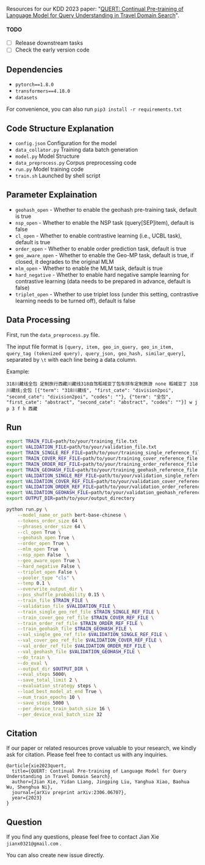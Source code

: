 Resources for our KDD 2023 paper: "[QUERT: Continual Pre-training of Language Model for Query Understanding in Travel Domain Search](https://arxiv.org/abs/2306.06707)".

#### TODO

- [ ] Release downstream tasks
- [ ] Check the early version code

## Dependencies

- `pytorch==1.8.0`
- `transformers==4.18.0`
- `datasets`

For convenience, you can also run `pip3 install -r requirements.txt`

## Code Structure Explanation


- `config.json` Configuration for the model
- `data_collator.py` Training data batch generation
- `model.py` Model Structure
- `data_preprocess.py` Corpus preprocessing code
- `run.py` Model training code
- `train.sh` Launched by shell script

## Parameter Explaination
- `geohash_open` - Whether to enable the geohash pre-training task, default is true
- `nsp_open` - Whether to enable the NSP task (query[SEP]item), default is false
- `cl_open` - Whether to enable contrastive learning (i.e., UCBL task), default is true
- `order_open` - Whether to enable order prediction task, default is true
- `geo_aware_open` - Whether to enable the Geo-MP task, default is true, if closed, it degrades to the original MLM
- `mlm_open` - Whether to enable the MLM task, default is true
- `hard_negative` - Whether to enable hard negative sample learning for contrastive learning (data needs to be prepared in advance, default is false)
- `triplet_open` - Whether to use triplet loss (under this setting, contrastive learning needs to be turned off), default is false

## Data Processing
First, run the `data_preprocess.py` file. 

The input file format is `[query, item, geo_in_query, geo_in_item, query_tag (tokenized query), query_json, geo_hash, similar_query]`, separated by `\t` with each line being a data column.

Example: 

`318川藏线全包 定制旅行西藏川藏线318自驾稻城亚丁包车拼车定制旅游 none 稻城亚丁 318川藏线;全包 [{"term": "318川藏线", "first_cate": "division2poi", "second_cate": "division2poi", "codes": ""}, {"term": "全包", "first_cate": "abstract", "second_cate": "abstract", "codes": ""}] w j p 3 f h 西藏`

## Run

```bash
export TRAIN_FILE=path/to/your/training_file.txt
export VALIDATION_FILE=path/to/your/validation_file.txt
export TRAIN_SINGLE_REF_FILE=path/to/your/training_single_reference_file.txt
export TRAIN_COVER_REF_FILE=path/to/your/training_cover_reference_file.txt
export TRAIN_ORDER_REF_FILE=path/to/your/training_order_reference_file.txt
export TRAIN_GEOHASH_FILE=path/to/your/training_geohash_reference_file.txt
export VALIDATION_SINGLE_REF_FILE=path/to/your/validation_single_reference_file.txt
export VALIDATION_COVER_REF_FILE=path/to/your/validation_cover_reference_file.txt
export VALIDATION_ORDER_REF_FILE=path/to/your/validation_order_reference_file.txt
export VALIDATION_GEOHASH_FILE=path/to/your/validation_geohash_reference_file.txt
export OUTPUT_DIR=path/to/your/output_directory

python run.py \
    --model_name_or_path bert-base-chinese \
    --tokens_order_size 64 \
    --phrases_order_size 64 \
    --cl_open True \
    --geohash_open True \
    --order_open True \
    --mlm_open True  \
    --nsp_open False  \
    --geo_aware_open True \
    --hard_negative False \
    --triplet_open False \
    --pooler_type "cls" \
    --temp 0.1 \
    --overwrite_output_dir \
    --pos_shuffle_probability 0.15 \
    --train_file $TRAIN_FILE \
    --validation_file $VALIDATION_FILE \
    --train_single_geo_ref_file $TRAIN_SINGLE_REF_FILE \
    --train_cover_geo_ref_file $TRAIN_COVER_REF_FILE \
    --train_order_ref_file $TRAIN_ORDER_REF_FILE \
    --train_geohash_file $TRAIN_GEOHASH_FILE \
    --val_single_geo_ref_file $VALIDATION_SINGLE_REF_FILE \
    --val_cover_geo_ref_file $VALIDATION_COVER_REF_FILE \
    --val_order_ref_file $VALIDATION_ORDER_REF_FILE \
    --val_geohash_file $VALIDATION_GEOHASH_FILE \
    --do_train \
    --do_eval \
    --output_dir $OUTPUT_DIR \
    --eval_steps 5000\
    --save_total_limit 2 \
    --evaluation_strategy steps \
    --load_best_model_at_end True \
    --num_train_epochs 10 \
    --save_steps 5000 \
    --per_device_train_batch_size 16 \
    --per_device_eval_batch_size 32
```

## Citation

If our paper or related resources prove valuable to your research, we kindly ask for citation. Please feel free to contact us with any inquiries.

```
@article{xie2023quert,
  title={QUERT: Continual Pre-training of Language Model for Query Understanding in Travel Domain Search},
  author={Jian Xie, Yidan Liang, Jingping Liu, Yanghua Xiao, Baohua Wu, Shenghua Ni},
  journal={arXiv preprint arXiv:2306.06707},
  year={2023}
}
```

## Question

If you find any questions, please feel free to contact Jian Xie `jianx0321@gmail.com` .  

You can also create new issue directly.


